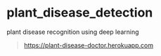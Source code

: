 # plant_disease_detection
plant disease recognition using deep learning
> https://plant-disease-doctor.herokuapp.com

